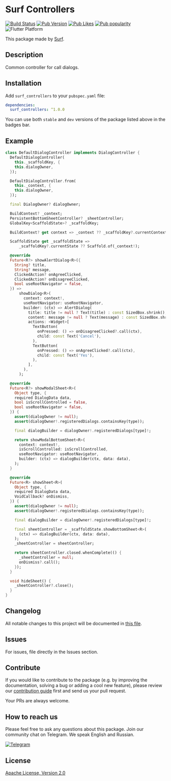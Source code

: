 # Surf Controllers

[![Build Status](https://shields.io/github/workflow/status/surfstudio/SurfGear/build?logo=github&logoColor=white)](https://github.com/surfstudio/SurfGear/tree/main/packages/surf_controllers)
[![Pub Version](https://img.shields.io/pub/v/surf_controllers?logo=dart&logoColor=white)](https://pub.dev/packages/surf_controllers)
[![Pub Likes](https://badgen.net/pub/likes/surf_controllers)](https://pub.dev/packages/surf_controllers)
[![Pub popularity](https://badgen.net/pub/popularity/surf_controllers)](https://pub.dev/packages/surf_controllers/score)
![Flutter Platform](https://badgen.net/pub/flutter-platform/surf_controllers)

This package made by [Surf](https://surf.ru).

## Description

Common controller for call dialogs.

## Installation

Add `surf_controllers` to your `pubspec.yaml` file:

```yaml
dependencies:
  surf_controllers: ^1.0.0
```

You can use both `stable` and `dev` versions of the package listed above in the badges bar.

## Example

```dart
class DefaultDialogController implements DialogController {
  DefaultDialogController(
    this._scaffoldKey, {
    this.dialogOwner,
  });

  DefaultDialogController.from(
    this._context, {
    this.dialogOwner,
  });

  final DialogOwner? dialogOwner;

  BuildContext? _context;
  PersistentBottomSheetController? _sheetController;
  GlobalKey<ScaffoldState>? _scaffoldKey;

  BuildContext? get context => _context ?? _scaffoldKey?.currentContext;

  ScaffoldState get _scaffoldState =>
      _scaffoldKey?.currentState ?? Scaffold.of(_context!);

  @override
  Future<R?> showAlertDialog<R>({
    String? title,
    String? message,
    ClickedAction? onAgreeClicked,
    ClickedAction? onDisagreeClicked,
    bool useRootNavigator = false,
  }) =>
      showDialog<R>(
        context: context!,
        useRootNavigator: useRootNavigator,
        builder: (ctx) => AlertDialog(
          title: title != null ? Text(title) : const SizedBox.shrink(),
          content: message != null ? Text(message) : const SizedBox.shrink(),
          actions: <Widget>[
            TextButton(
              onPressed: () => onDisagreeClicked?.call(ctx),
              child: const Text('Cancel'),
            ),
            TextButton(
              onPressed: () => onAgreeClicked?.call(ctx),
              child: const Text('Yes'),
            ),
          ],
        ),
      );

  @override
  Future<R?> showModalSheet<R>(
    Object type, {
    required DialogData data,
    bool isScrollControlled = false,
    bool useRootNavigator = false,
  }) {
    assert(dialogOwner != null);
    assert(dialogOwner!.registeredDialogs.containsKey(type));

    final dialogBuilder = dialogOwner!.registeredDialogs[type]!;

    return showModalBottomSheet<R>(
      context: context!,
      isScrollControlled: isScrollControlled,
      useRootNavigator: useRootNavigator,
      builder: (ctx) => dialogBuilder(ctx, data: data),
    );
  }

  @override
  Future<R> showSheet<R>(
    Object type, {
    required DialogData data,
    VoidCallback? onDismiss,
  }) {
    assert(dialogOwner != null);
    assert(dialogOwner!.registeredDialogs.containsKey(type));

    final dialogBuilder = dialogOwner!.registeredDialogs[type]!;

    final sheetController = _scaffoldState.showBottomSheet<R>(
      (ctx) => dialogBuilder(ctx, data: data),
    );
    _sheetController = sheetController;

    return sheetController.closed.whenComplete(() {
      _sheetController = null;
      onDismiss?.call();
    });
  }

  void hideSheet() {
    _sheetController?.close();
  }
}
```

## Changelog

All notable changes to this project will be documented in [this file](./CHANGELOG.md).

## Issues

For issues, file directly in the Issues section.

## Contribute

If you would like to contribute to the package (e.g. by improving the documentation, solving a bug or adding a cool new feature), please review our [contribution guide](../../CONTRIBUTING.md) first and send us your pull request.

Your PRs are always welcome.

## How to reach us

Please feel free to ask any questions about this package. Join our community chat on Telegram. We speak English and Russian.

[![Telegram](https://img.shields.io/badge/chat-on%20Telegram-blue.svg)](https://t.me/SurfGear)

## License

[Apache License, Version 2.0](https://www.apache.org/licenses/LICENSE-2.0)

